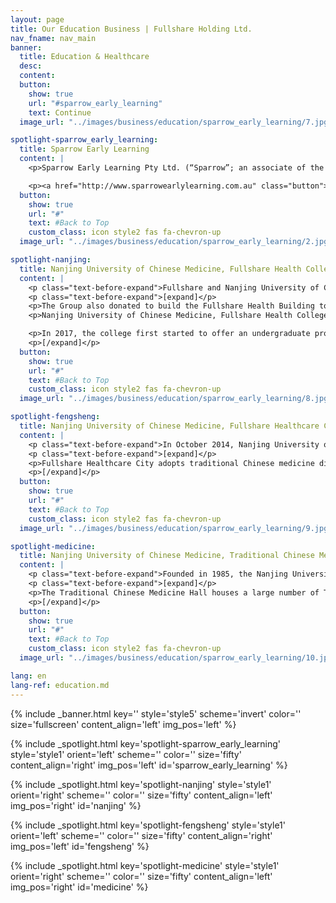 ```yaml
---
layout: page
title: Our Education Business | Fullshare Holding Ltd.
nav_fname: nav_main
banner:
  title: Education & Healthcare
  desc:
  content:
  button:
    show: true
    url: "#sparrow_early_learning"
    text: Continue
  image_url: "../images/business/education/sparrow_early_learning/7.jpg"

spotlight-sparrow_early_learning:
  title: Sparrow Early Learning
  content: |
    <p>Sparrow Early Learning Pty Ltd. (“Sparrow”; an associate of the Group), headquartered in Brisbane, Australia, is operating approximately 30 childcare centers in Queensland and Victoria, to provide the childcare and education services for the children aged from 0 to 6. Sparrow has experienced management team and has earned a good reputation in Australia.</p>

    <p><a href="http://www.sparrowearlylearning.com.au" class="button">Visit the Website</a></p>
  button:
    show: true
    url: "#"
    text: #Back to Top
    custom_class: icon style2 fas fa-chevron-up
  image_url: "../images/business/education/sparrow_early_learning/2.jpg"

spotlight-nanjing:
  title: Nanjing University of Chinese Medicine, Fullshare Health College
  content: |
    <p class="text-before-expand">Fullshare and Nanjing University of Chinese Medicine collaborated to establish Nanjing University of Chinese Medicine, Fullshare Health College in June 2010. The college is based on the university's Acupuncture, Massage, and Health Rehabilitation Academy, which features one of the most conventional forms of Chinese healthcare. </p>
    <p class="text-before-expand">[expand]</p>
    <p>The Group also donated to build the Fullshare Health Building to serve as the teaching building, as well as a base for talent training, scientific research, and office venue. The establishment of Nanjing University of Chinese Medicine, Fullshare Health College was officially announced at an opening ceremony presided over by a leader of the Ministry of Health. </p>
    <p>Nanjing University of Chinese Medicine, Fullshare Health College is China’s first and the only health college of its kind that focuses on traditional medicine and non-drug health care therapies, integrates the functions of talent training, technology research, and development, and has the integrated system of production, teaching, and research.</p>

    <p>In 2017, the college first started to offer an undergraduate program in TCM health maintenance and witnessed the graduation of the first batch of undergraduates majoring in TCM health preservation in June 2022. The graduates later became the country’s first group of high-level talents in TCM healthcare and disease preventive treatment and the first troop of the "regular army" in the area. Up to now, a total of 2,800 TCM healthcare professionals have graduated from the college, making the college become a school-enterprise cooperation demonstration base for the training of first-class TCM healthcare professionals. </p>
    <p>[/expand]</p>
  button:
    show: true
    url: "#"
    text: #Back to Top
    custom_class: icon style2 fas fa-chevron-up
  image_url: "../images/business/education/sparrow_early_learning/8.jpg"

spotlight-fengsheng:
  title: Nanjing University of Chinese Medicine, Fullshare Healthcare City
  content: |
    <p class="text-before-expand">In October 2014, Nanjing University of Chinese Medicine, Fullshare Healthcare City was established at the Hanzhongmen Campus, upon the joint efforts of Fullshare and Nanjing University of Chinese Medicine. The goal of the health city is to create a health management system of "preventive treatment of diseases with traditional Chinese medicine", innovate the development model of the healthcare industry, lead in the development of the public healthcare culture, provide high-quality health services, and improve the health of the people.</p>
    <p class="text-before-expand">[expand]</p>
    <p>Fullshare Healthcare City adopts traditional Chinese medicine diagnosis and treatment technology in the area of health management and healthcare services. It has also conducted a number of health-related projects involving a variety of traditional Chinese medicine health services, including meridian conditioning, traditional Chinese medicine cosmetology, traditional Chinese medicine hyperthermia, pediatric massage, vision protection and maintenance, health care knowledge training, health management, health catering, and health hotel. The city runs Guorentang, Guoruitang, and Guocuitang, as well as hotel apartments and restaurants that feature healthcare culture that has been designated as intangible cultural heritage, achieving the perfect combination of “medicine and health care". </p>
    <p>[/expand]</p>
  button:
    show: true
    url: "#"
    text: #Back to Top
    custom_class: icon style2 fas fa-chevron-up
  image_url: "../images/business/education/sparrow_early_learning/9.jpg"

spotlight-medicine:
  title: Nanjing University of Chinese Medicine, Traditional Chinese Medicine Hall
  content: |
    <p class="text-before-expand">Founded in 1985, the Nanjing University of Chinese Medicine, the Traditional Chinese Medicine Hall is an important medical, clinical teaching, and scientific research base of the Nanjing University of Chinese Medicine. It is also an important window for the university to promote traditional Chinese medicine culture and popularize healthcare knowledge.</p>
    <p class="text-before-expand">[expand]</p>
    <p>The Traditional Chinese Medicine Hall houses a large number of TCM specialists, including not only veteran TCM practitioners, masters of Chinese medicine, and well-known TCM experts, but also a large number of young and middle-aged practitioners who are inheritors of traditional Chinese medicine and who are knowledgeable, diligent, and completely committed to the study of traditional Chinese medicine.  By adhering to the philosophy of "diagnose disease through four ways of look, listen, question, and feel the pulse, save lives with compassion and great medical skills," Hall's medical team, which is made up of hundreds of Chinese medicine specialists, makes every attempt to protect the health of the people. As a result, they have gained the respect and praise of patients both at home and abroad. The Hall has a number of departments, including TCM Gynecology, Andrology, Pediatrics, Dermatology, Otolaryngology, Acupuncture, and Massage. It has made significant contributions to the use of TCM skills in the treatment of tumors, difficult diseases, and the conditioning of chronic diseases. </p>
    <p>[/expand]</p>
  button:
    show: true
    url: "#"
    text: #Back to Top
    custom_class: icon style2 fas fa-chevron-up
  image_url: "../images/business/education/sparrow_early_learning/10.jpg"

lang: en
lang-ref: education.md
---
```


<!-- Welcome Banner -->

{% include _banner.html key='' style='style5' scheme='invert' color='' size='fullscreen' content_align='left' img_pos='left' %}

<!-- Properties -->

{% include _spotlight.html key='spotlight-sparrow_early_learning' style='style1' orient='left' scheme='' color='' size='fifty' content_align='right' img_pos='left' id='sparrow_early_learning' %}

{% include _spotlight.html key='spotlight-nanjing' style='style1' orient='right' scheme='' color='' size='fifty' content_align='left' img_pos='right' id='nanjing' %}

{% include _spotlight.html key='spotlight-fengsheng' style='style1' orient='left' scheme='' color='' size='fifty' content_align='right' img_pos='left' id='fengsheng' %}

{% include _spotlight.html key='spotlight-medicine' style='style1' orient='right' scheme='' color='' size='fifty' content_align='left' img_pos='right' id='medicine' %}
